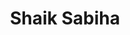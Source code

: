 ---
layout: page
title: Shaik Sabiha <br> <br>
description: Fall 2021
img: assets/img/members/sabiha.jpg
importance: 3
category: Master Students Alumni
---